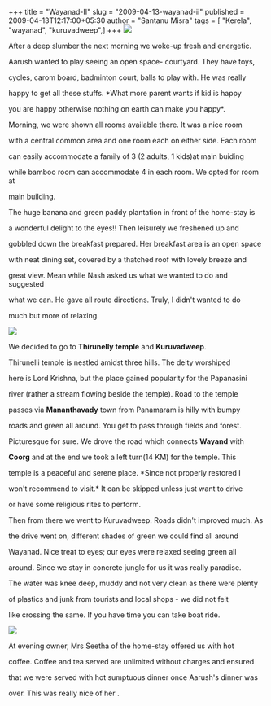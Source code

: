 +++
title = "Wayanad-II"
slug = "2009-04-13-wayanad-ii"
published = 2009-04-13T12:17:00+05:30
author = "Santanu Misra"
tags = [ "Kerela", "wayanad", "kuruvadweep",]
+++
[![](../images/thumbnails/2009-04-13-wayanad-ii-aarush_cricket.jpg)](../images/2009-04-13-wayanad-ii-aarush_cricket.jpg)

After a deep slumber the next morning we woke-up fresh and energetic.
Aarush wanted to play seeing an open space- courtyard. They have toys,
cycles, carom board, badminton court, balls to play with. He was really
happy to get all these stuffs. *What more parent wants if kid is happy
you are happy otherwise nothing on earth can make you happy*.

Morning, we were shown all rooms available there. It was a nice room
with a central common area and one room each on either side. Each room
can easily accommodate a family of 3 (2 adults, 1 kids)at main buiding
while bamboo room can accommodate 4 in each room. We opted for room at
main building.

The huge banana and green paddy plantation in front of the home-stay is
a wonderful delight to the eyes!! Then leisurely we freshened up and
gobbled down the breakfast prepared. Her breakfast area is an open space
with neat dining set, covered by a thatched roof with lovely breeze and
great view. Mean while Nash asked us what we wanted to do and suggested
what we can. He gave all route directions. Truly, I didn't wanted to do
much but more of relaxing.

[![](../images/thumbnails/2009-04-13-wayanad-ii-road_sign_kerela.jpg)](../images/2009-04-13-wayanad-ii-road_sign_kerela.jpg)

We decided to go to **Thirunelly temple** and **Kuruvadweep**.
Thirunelli temple is nestled amidst three hills. The deity worshiped
here is Lord Krishna, but the place gained popularity for the Papanasini
river (rather a stream flowing beside the temple). Road to the temple
passes via **Mananthavady** town from Panamaram is hilly with bumpy
roads and green all around. You get to pass through fields and forest.
Picturesque for sure. We drove the road which connects **Wayand** with
**Coorg** and at the end we took a left turn(14 KM) for the temple. This
temple is a peaceful and serene place. *Since not properly restored I
won't recommend to visit.* It can be skipped unless just want to drive
or have some religious rites to perform.

Then from there we went to Kuruvadweep. Roads didn't improved much. As
the drive went on, different shades of green we could find all around
Wayanad. Nice treat to eyes; our eyes were relaxed seeing green all
around. Since we stay in concrete jungle for us it was really paradise.
The water was knee deep, muddy and not very clean as there were plenty
of plastics and junk from tourists and local shops - we did not felt
like crossing the same. If you have time you can take boat ride.

  

[![](../images/thumbnails/2009-04-13-wayanad-ii-sunset_wayanad.jpg)](../images/2009-04-13-wayanad-ii-sunset_wayanad.jpg)

At evening owner, Mrs Seetha of the home-stay offered us with hot
coffee. Coffee and tea served are unlimited without charges and ensured
that we were served with hot sumptuous dinner once Aarush's dinner was
over. This was really nice of her .
